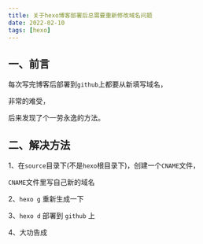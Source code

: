 ```yaml
---
title: 关于hexo博客部署后总需要重新修改域名问题
date: 2022-02-10
tags: [hexo]
---
```


## 一、前言

每次写完博客后部署到`github`上都要从新填写域名，

非常的难受，

后来发现了个一劳永逸的方法。

<!-- more -->

## 二、解决方法

1、在`source`目录下(不是`hexo`根目录下)，创建一个`CNAME`文件，

`CNAME`文件里写自己新的域名

2、`hexo g` 重新生成一下

3、`hexo d` 部署到 `github` 上

4、大功告成

